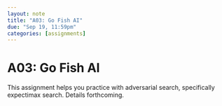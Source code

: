 ```yaml
---
layout: note
title: "A03: Go Fish AI"
due: "Sep 19, 11:59pm"
categories: [assignments]
---
```


# A03: Go Fish AI

This assignment helps you practice with adversarial search, specifically expectimax search. Details forthcoming.

